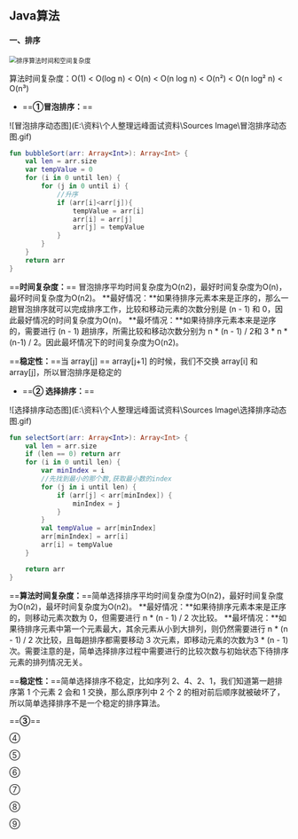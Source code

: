 ## Java算法

#### 一、排序

<img src="E:\资料\个人整理远峰面试资料\Sources Image\排序算法时间和空间复杂度.webp" alt="排序算法时间和空间复杂度" style="zoom:80%;" />

算法时间复杂度：O(1)  <  O(log n)  <  O(n)  <  O(n log n)  <  O(n²)  <  O(n log² n)  <  O(n³)



+ ==**①冒泡排序：**==

![冒泡排序动态图](E:\资料\个人整理远峰面试资料\Sources Image\冒泡排序动态图.gif)

   

```kotlin
fun bubbleSort(arr: Array<Int>): Array<Int> {
    val len = arr.size
    var tempValue = 0
    for (i in 0 until len) {
        for (j in 0 until i) {
            //升序
            if (arr[i]<arr[j]){
                tempValue = arr[i]
                arr[i] = arr[j]
                arr[j] = tempValue
            }
        }
    }
    return arr
}
```



==**时间复杂度：**== 冒泡排序平均时间复杂度为O(n2)，最好时间复杂度为O(n)，最坏时间复杂度为O(n2)。
 **最好情况：**如果待排序元素本来是正序的，那么一趟冒泡排序就可以完成排序工作，比较和移动元素的次数分别是 (n - 1) 和 0，因此最好情况的时间复杂度为O(n)。
 **最坏情况：**如果待排序元素本来是逆序的，需要进行 (n - 1) 趟排序，所需比较和移动次数分别为 n * (n - 1) / 2和 3 * n * (n-1) / 2。因此最坏情况下的时间复杂度为O(n2)。

==**稳定性：**==当 array[j] == array[j+1] 的时候，我们不交换 array[i] 和 array[j]，所以冒泡排序是稳定的


+ ==**② 选择排序：**==

![选择排序动态图](E:\资料\个人整理远峰面试资料\Sources Image\选择排序动态图.gif)

```kotlin
fun selectSort(arr: Array<Int>): Array<Int> {
    val len = arr.size
    if (len == 0) return arr
    for (i in 0 until len) {
        var minIndex = i
        //先找到最小的那个数,获取最小数的index
        for (j in i until len) {
            if (arr[j] < arr[minIndex]) {
                minIndex = j
            }
        }
        val tempValue = arr[minIndex]
        arr[minIndex] = arr[i]
        arr[i] = tempValue
    }

    return arr
}
```

==**算法时间复杂度：**==简单选择排序平均时间复杂度为O(n2)，最好时间复杂度为O(n2)，最坏时间复杂度为O(n2)。
 **最好情况：**如果待排序元素本来是正序的，则移动元素次数为 0，但需要进行 n * (n - 1) / 2 次比较。
 **最坏情况：**如果待排序元素中第一个元素最大，其余元素从小到大排列，则仍然需要进行 n * (n - 1) / 2 次比较，且每趟排序都需要移动 3 次元素，即移动元素的次数为3 * (n - 1)次。需要注意的是，简单选择排序过程中需要进行的比较次数与初始状态下待排序元素的排列情况无关。

==**稳定性：**==简单选择排序不稳定，比如序列 2、4、2、1，我们知道第一趟排序第 1 个元素 2 会和 1 交换，那么原序列中 2 个 2 的相对前后顺序就被破坏了，所以简单选择排序不是一个稳定的排序算法。



==**③**==





④

⑤

⑥

⑦

⑧

⑨